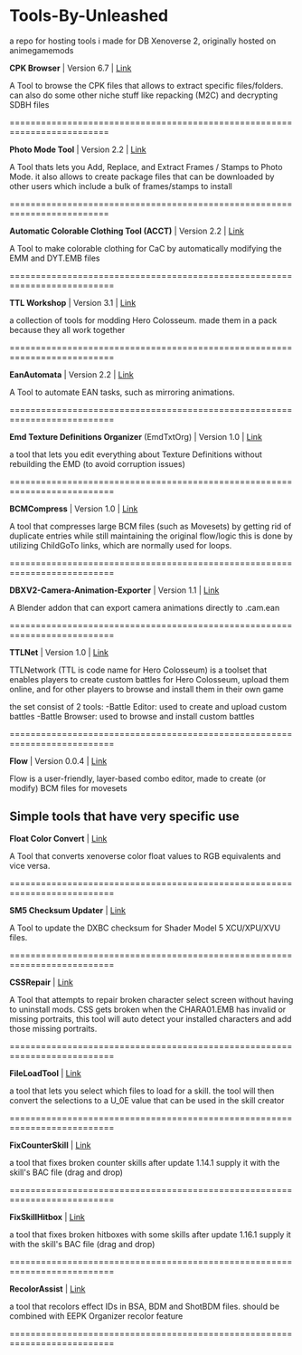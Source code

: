 # Tools-By-Unleashed
a repo for hosting tools i made for DB Xenoverse 2, originally hosted on animegamemods


**CPK Browser** | Version 6.7 | [Link](https://mega.nz/file/goYXCYhA#9MyB_Dg77iSZeDSmmPp6cw37n63NzHr3BCuOS0w7EYc "Link")

A Tool to browse the CPK files that allows to extract specific files/folders.
can also do some other niche stuff like repacking (M2C) and decrypting SDBH files

=========================================================================

**Photo Mode Tool** | Version 2.2 | [Link](https://mega.nz/file/04xRVaiR#qWG6sr_uq44vErlpIkLhrnMsyBc5-Ya-3OsDxAHuxaI "Link")

A Tool thats lets you Add, Replace, and Extract Frames / Stamps to Photo Mode.
it also allows to create package files that can be downloaded by other users which include a bulk of frames/stamps to install

=========================================================================

**Automatic Colorable Clothing Tool (ACCT)** | Version 2.2 | [Link](https://mega.nz/file/xhhhTBpJ#mGFEQUwSOJq0saWRvGyHkZJq9P1zmOPxcydlps3EU7E "Link")

A Tool to make colorable clothing for CaC by automatically modifying the EMM and DYT.EMB files 

==========================================================================

**TTL Workshop** | Version 3.1 | [Link](https://mega.nz/file/JlwQ0BZD#HwsBavSq9Y8wShUnXuOkL8eu3p29_ppWAiHVzjMXUH4 "Link")

a collection of tools for modding Hero Colosseum. made them in a pack because they all work together

==========================================================================

**EanAutomata** | Version 2.2 | [Link](https://mega.nz/file/s14w2RCb#ldJ7YUpL7eHIp7Dq8m1Ed7ErVG1yu7lYGD2sLUT1lYw "Link")

A Tool to automate EAN tasks, such as mirroring animations.

==========================================================================

**Emd Texture Definitions Organizer** (EmdTxtOrg) | Version 1.0 | [Link](https://mega.nz/file/8kAFDKha#M-JRT4_jipwirUl-dYjizRnJAHizx0IA58ygEF7G7hU "Link")

a tool that lets you edit everything about Texture Definitions without rebuilding the EMD (to avoid corruption issues)

==========================================================================

**BCMCompress** | Version 1.0 | [Link](https://mega.nz/file/MshAAJZA#PxGIYp6VSHXJmUYIoe7nRt_x6MDZacO7w7qdOt2MAEE "Link")

A tool that compresses large BCM files (such as Movesets) by getting rid of duplicate entries while still maintaining the original flow/logic
this is done by utilizing ChildGoTo links, which are normally used for loops.

==========================================================================

**DBXV2-Camera-Animation-Exporter** | Version 1.1 | [Link](https://mega.nz/file/M0wClDzK#6hyZnV6-OOs5H1dR_yl-Dn8IUyAL1b7H0JldhTvrl98 "Link")

A Blender addon that can export camera animations directly to .cam.ean 

==========================================================================


**TTLNet** | Version 1.0 | [Link](https://mega.nz/file/cpBHiSRR#msNuLqrVj_G5il4sJenTdKbJxrDIhz-XzS-oAwMTIMY "Link")

TTLNetwork (TTL is code name for Hero Colosseum) is a toolset that enables players to create custom battles for Hero Colosseum, upload them online, and for other players to browse and install them in their own game

the set consist of 2 tools:
-Battle Editor: used to create and upload custom battles
-Battle Browser: used to browse and install custom battles

==========================================================================



**Flow** | Version 0.0.4 | [Link](https://mega.nz/file/I15CEAQC#FpGAC2XijK8Zmf-LixxxlVnDHR-LbrjGQN41PLojU2E "Link")

Flow is a user-friendly, layer-based combo editor, made to create (or modify) BCM files for movesets


## Simple tools that have very specific use


**Float Color Convert** | [Link](https://mega.nz/file/l8RSSYbR#bUai0JlVTwPr-_Kg4_U-R9G742X-dKMIqnFDZqFD0t0 "Link")

A Tool that converts xenoverse color float values to RGB equivalents and vice versa.

==========================================================================


**SM5 Checksum Updater** | [Link](https://mega.nz/file/c0YWHagK#5_Ovt9xdcwA5Riu5oV0CgESOW0cVA0kdhXsHj1NesuI "Link")

A Tool to update the DXBC checksum for Shader Model 5 XCU/XPU/XVU files.

==========================================================================

**CSSRepair** | [Link](https://mega.nz/#!JhBGkaKZ!HC1WYJb5AWehEkerEM3zXfpZJtuHbX3jx-yS8zGz9DU "Link")

A Tool that attempts to repair broken character select screen without having to uninstall mods. CSS gets broken when the CHARA01.EMB has invalid or missing portraits, this tool will auto detect your installed characters and add those missing portraits.

==========================================================================

**FileLoadTool** | [Link](https://mega.nz/file/F0wBWb7K#zX5WwzuX1bT-bkXetMkGtOULgAqTKuAdJb7E8KCx-Pg "Link")

a tool that lets you select which files to load for a skill. the tool will then convert the selections to a U_0E value that can be used in the skill creator

==========================================================================

**FixCounterSkill** | [Link](https://mega.nz/file/Bk41VLAI#ZWn2x9Apj1lxcZ5QeDrcaa5VxsESFB_rRyUr7ZmQ_JE "Link")

a tool that fixes broken counter skills after update 1.14.1
supply it with the skill's BAC file (drag and drop)

==========================================================================

**FixSkillHitbox** | [Link](https://mega.nz/file/9hgWHToS#e5tNdXgvKQYpKiU-UHw2HRqAFiTEOML7n-WFDlz16sU "Link")

a tool that fixes broken hitboxes with some skills after update 1.16.1
supply it with the skill's BAC file (drag and drop)

==========================================================================

**RecolorAssist**  | [Link](https://mega.nz/file/E05ySbaT#y76xsjCCvGUKLhEXcvkg7ztI1Jp0JNK4fQ_9Y9e3wQQ "Link")


a tool that recolors effect IDs in BSA, BDM and ShotBDM files. should be combined with EEPK Organizer recolor feature 

==========================================================================
